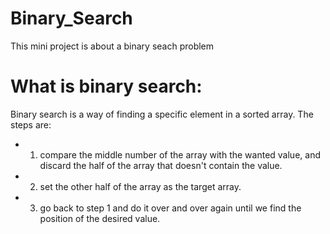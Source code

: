 # Binary_Search
This mini project is about a binary seach problem

# What is binary search:
Binary search is a way of finding a specific element in a sorted array. 
The steps are:
* 1. compare the middle number of the array with the wanted value, and discard the half of the array that doesn't contain the value.
* 2. set the other half of the array as the target array.
* 3. go back to step 1 and do it over and over again until we find the position of the desired value.
